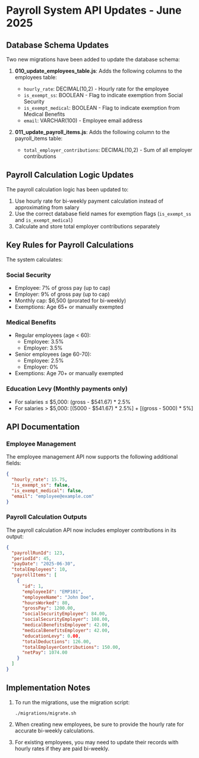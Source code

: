 # Payroll System API Updates - June 2025

## Database Schema Updates

Two new migrations have been added to update the database schema:

1. **010_update_employees_table.js**: Adds the following columns to the employees table:
   - `hourly_rate`: DECIMAL(10,2) - Hourly rate for the employee
   - `is_exempt_ss`: BOOLEAN - Flag to indicate exemption from Social Security
   - `is_exempt_medical`: BOOLEAN - Flag to indicate exemption from Medical Benefits
   - `email`: VARCHAR(100) - Employee email address

2. **011_update_payroll_items.js**: Adds the following column to the payroll_items table:
   - `total_employer_contributions`: DECIMAL(10,2) - Sum of all employer contributions

## Payroll Calculation Logic Updates

The payroll calculation logic has been updated to:

1. Use hourly rate for bi-weekly payment calculation instead of approximating from salary
2. Use the correct database field names for exemption flags (`is_exempt_ss` and `is_exempt_medical`)
3. Calculate and store total employer contributions separately

## Key Rules for Payroll Calculations

The system calculates:

### Social Security
- Employee: 7% of gross pay (up to cap)
- Employer: 9% of gross pay (up to cap)
- Monthly cap: $6,500 (prorated for bi-weekly)
- Exemptions: Age 65+ or manually exempted

### Medical Benefits
- Regular employees (age < 60):
  - Employee: 3.5%
  - Employer: 3.5%
- Senior employees (age 60-70):
  - Employee: 2.5%
  - Employer: 0%
- Exemptions: Age 70+ or manually exempted

### Education Levy (Monthly payments only)
- For salaries ≤ $5,000: (gross - $541.67) * 2.5%
- For salaries > $5,000: [(5000 - $541.67) * 2.5%] + [(gross - 5000) * 5%]

## API Documentation

### Employee Management

The employee management API now supports the following additional fields:

```json
{
  "hourly_rate": 15.75,
  "is_exempt_ss": false,
  "is_exempt_medical": false,
  "email": "employee@example.com"
}
```

### Payroll Calculation Outputs

The payroll calculation API now includes employer contributions in its output:

```json
{
  "payrollRunId": 123,
  "periodId": 45,
  "payDate": "2025-06-30",
  "totalEmployees": 10,
  "payrollItems": [
    {
      "id": 1,
      "employeeId": "EMP101",
      "employeeName": "John Doe",
      "hoursWorked": 80,
      "grossPay": 1200.00,
      "socialSecurityEmployee": 84.00,
      "socialSecurityEmployer": 108.00,
      "medicalBenefitsEmployee": 42.00,
      "medicalBenefitsEmployer": 42.00,
      "educationLevy": 0.00,
      "totalDeductions": 126.00,
      "totalEmployerContributions": 150.00,
      "netPay": 1074.00
    }
  ]
}
```

## Implementation Notes

1. To run the migrations, use the migration script:
   ```
   ./migrations/migrate.sh
   ```

2. When creating new employees, be sure to provide the hourly rate for accurate bi-weekly calculations.

3. For existing employees, you may need to update their records with hourly rates if they are paid bi-weekly.
